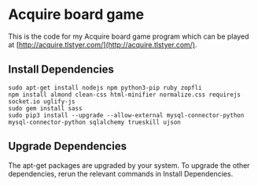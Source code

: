 # Acquire board game

This is the code for my Acquire board game program which can be played at [http://acquire.tlstyer.com/](http://acquire.tlstyer.com/).

## Install Dependencies

    sudo apt-get install nodejs npm python3-pip ruby zopfli
    npm install almond clean-css html-minifier normalize.css requirejs socket.io uglify-js
    sudo gem install sass
    sudo pip3 install --upgrade --allow-external mysql-connector-python mysql-connector-python sqlalchemy trueskill ujson

## Upgrade Dependencies

The apt-get packages are upgraded by your system. To upgrade the other dependencies, rerun the relevant commands in Install Dependencies.
